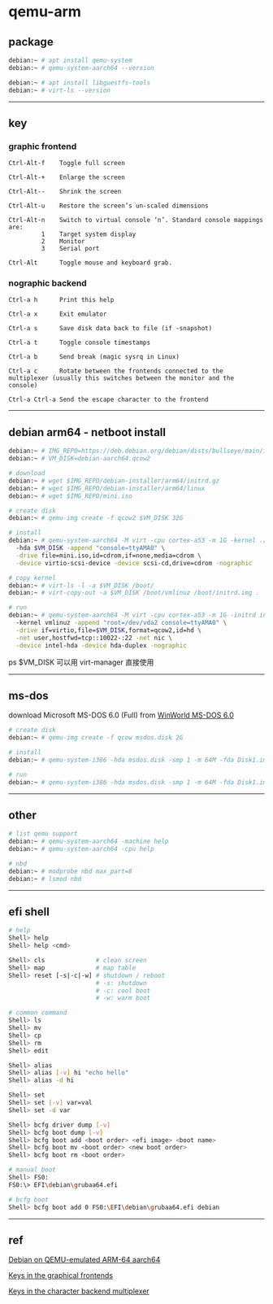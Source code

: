 # qemu-arm

## package

```bash
debian:~ # apt install qemu-system
debian:~ # qemu-system-aarch64 --version

debian:~ # apt install libguestfs-tools
debian:~ # virt-ls --version
```

---

## key

### graphic frontend

```text
Ctrl-Alt-f    Toggle full screen

Ctrl-Alt-+    Enlarge the screen

Ctrl-Alt--    Shrink the screen

Ctrl-Alt-u    Restore the screen’s un-scaled dimensions

Ctrl-Alt-n    Switch to virtual console ‘n’. Standard console mappings are:
         1    Target system display
         2    Monitor
         3    Serial port

Ctrl-Alt      Toggle mouse and keyboard grab.
```

### nographic backend

```text
Ctrl-a h      Print this help

Ctrl-a x      Exit emulator

Ctrl-a s      Save disk data back to file (if -snapshot)

Ctrl-a t      Toggle console timestamps

Ctrl-a b      Send break (magic sysrq in Linux)

Ctrl-a c      Rotate between the frontends connected to the multiplexer (usually this switches between the monitor and the console)

Ctrl-a Ctrl-a Send the escape character to the frontend
```

---

## debian arm64 - netboot install

```bash
debian:~ # IMG_REPO=https://deb.debian.org/debian/dists/bullseye/main/installer-arm64/current/images/netboot
debian:~ # VM_DISK=debian-aarch64.qcow2

# download
debian:~ # wget $IMG_REPO/debian-installer/arm64/initrd.gz
debian:~ # wget $IMG_REPO/debian-installer/arm64/linux
debian:~ # wget $IMG_REPO/mini.iso

# create disk
debian:~ # qemu-img create -f qcow2 $VM_DISK 32G

# install
debian:~ # qemu-system-aarch64 -M virt -cpu cortex-a53 -m 1G -kernel ./linux -initrd ./initrd.gz \
  -hda $VM_DISK -append "console=ttyAMA0" \
  -drive file=mini.iso,id=cdrom,if=none,media=cdrom \
  -device virtio-scsi-device -device scsi-cd,drive=cdrom -nographic

# copy kernel
debian:~ # virt-ls -l -a $VM_DISK /boot/
debian:~ # virt-copy-out -a $VM_DISK /boot/vmlinuz /boot/initrd.img .

# run
debian:~ # qemu-system-aarch64 -M virt -cpu cortex-a53 -m 1G -initrd initrd.img \
  -kernel vmlinuz -append "root=/dev/vda2 console=ttyAMA0" \
  -drive if=virtio,file=$VM_DISK,format=qcow2,id=hd \
  -net user,hostfwd=tcp::10022-:22 -net nic \
  -device intel-hda -device hda-duplex -nographic
```

ps $VM_DISK 可以用 virt-manager 直接使用

---

## ms-dos

download Microsoft MS-DOS 6.0 (Full) from [WinWorld MS-DOS 6.0](https://winworldpc.com/product/ms-dos/6x)

```bash
# create disk
debian:~ # qemu-img create -f qcow msdos.disk 2G

# install
debian:~ # qemu-system-i386 -hda msdos.disk -smp 1 -m 64M -fda Disk1.img -boot a [-L .]

# run
debian:~ # qemu-system-i386 -hda msdos.disk -smp 1 -m 64M -fda Disk1.img -boot c [-nographic]
```

---

## other

```bash
# list qemu support
debian:~ # qemu-system-aarch64 -machine help
debian:~ # qemu-system-aarch64 -cpu help

# nbd
debian:~ # modprobe nbd max_part=8
debian:~ # lsmod nbd
```

---

## efi shell

```bash
# help
Shell> help
Shell> help <cmd>

Shell> cls              # clean screen
Shell> map              # map table
Shell> reset [-s|-c|-w] # shutdown / reboot
                        # -s: shutdown
                        # -c: cool boot
                        # -w: warm boot

# common command
Shell> ls
Shell> mv
Shell> cp
Shell> rm
Shell> edit

Shell> alias
Shell> alias [-v] hi "echo hello"
Shell> alias -d hi

Shell> set
Shell> set [-v] var=val
Shell> set -d var

Shell> bcfg driver dump [-v]
Shell> bcfg boot dump [-v]
Shell> bcfg boot add <boot order> <efi image> <boot name>
Shell> bcfg boot mv <boot order> <new boot order>
Shell> bcfg boot rm <boot order>
```

```bash
# manual boot
Shell> FS0:
FS0:\> EFI\debian\grubaa64.efi

# bcfg boot
Shell> bcfg boot add 0 FS0:\EFI\debian\grubaa64.efi debian
```

---

## ref

[Debian on QEMU-emulated ARM-64 aarch64](https://phwl.org/2022/qemu-aarch64-debian/)

[Keys in the graphical frontends](https://www.qemu.org/docs/master/system/keys.html)

[Keys in the character backend multiplexer](https://www.qemu.org/docs/master/system/mux-chardev.html)

